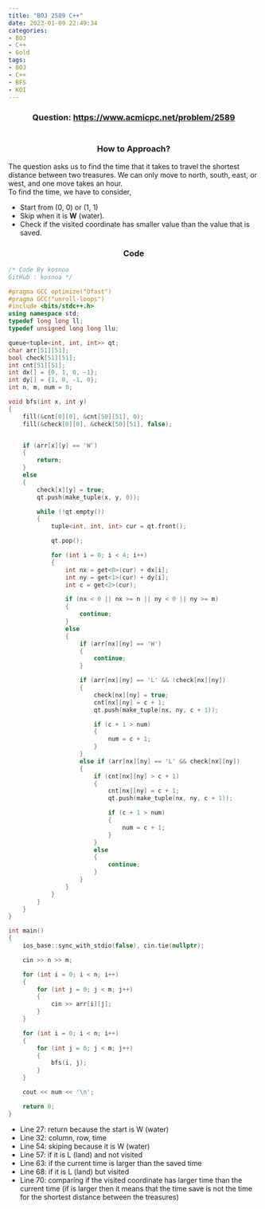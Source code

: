 ```yaml
---
title: "BOJ 2589 C++"   
date: 2023-01-09 22:49:34
categories:
- BOJ
- C++
- Gold
tags:
- BOJ
- C++
- BFS
- KOI
---
```


### <center> Question: <https://www.acmicpc.net/problem/2589> </center> <br/>

### <center>How to Approach?</center>
The question asks us to find the time that it takes to travel the shortest distance between two treasures. We can only move to north, south, east, or west, and one move takes an hour. <br/> To find the time, we have to consider, 
* Start from (0, 0) or (1, 1) 
* Skip when it is __W__ (water).
* Check if the visited coordinate has smaller value than the value that is saved.

### <center>Code</center>
``` cpp
/* Code By kosnoa
GitHub : kosnoa */

#pragma GCC optimize("Ofast")
#pragma GCC("unroll-loops")
#include <bits/stdc++.h>
using namespace std;
typedef long long ll;
typedef unsigned long long llu;

queue<tuple<int, int, int>> qt;
char arr[51][51];
bool check[51][51];
int cnt[51][51];
int dx[] = {0, 1, 0, -1};
int dy[] = {1, 0, -1, 0};
int n, m, num = 0;

void bfs(int x, int y)
{
    fill(&cnt[0][0], &cnt[50][51], 0);
    fill(&check[0][0], &check[50][51], false);


    if (arr[x][y] == 'W')
    {
        return;
    }
    else
    {
        check[x][y] = true;
        qt.push(make_tuple(x, y, 0));

        while (!qt.empty())
        {
            tuple<int, int, int> cur = qt.front();

            qt.pop();

            for (int i = 0; i < 4; i++)
            {
                int nx = get<0>(cur) + dx[i];
                int ny = get<1>(cur) + dy[i];
                int c = get<2>(cur);

                if (nx < 0 || nx >= n || ny < 0 || ny >= m)
                {
                    continue;
                }
                else
                {
                    if (arr[nx][ny] == 'W')
                    {
                        continue;
                    }

                    if (arr[nx][ny] == 'L' && !check[nx][ny]) 
                    {
                        check[nx][ny] = true;
                        cnt[nx][ny] = c + 1;
                        qt.push(make_tuple(nx, ny, c + 1));

                        if (c + 1 > num) 
                        {
                            num = c + 1;
                        }
                    }
                    else if (arr[nx][ny] == 'L' && check[nx][ny])
                    {
                        if (cnt[nx][ny] > c + 1)                      
                        {
                            cnt[nx][ny] = c + 1;
                            qt.push(make_tuple(nx, ny, c + 1));

                            if (c + 1 > num)
                            {
                                num = c + 1;
                            }
                        }
                        else
                        {
                            continue;
                        }
                    }
                }
            }
        }
    }
}

int main()
{
    ios_base::sync_with_stdio(false), cin.tie(nullptr);

    cin >> n >> m;

    for (int i = 0; i < n; i++)
    {
        for (int j = 0; j < m; j++)
        {
            cin >> arr[i][j];
        }
    }

    for (int i = 0; i < n; i++)
    {
        for (int j = 0; j < m; j++)
        {
            bfs(i, j);
        }
    }

    cout << num << '\n';

    return 0;
}
```
* Line 27: return because the start is W (water)
* Line 32: column, row, time 
* Line 54: skiping because it is W (water)
* Line 57: if it is L (land) and not visited
* Line 63: if the current time is larger than the saved time
* Line 68: if it is L (land) but visited
* Line 70: comparing if the visited coordinate has larger time than the current time (if is larger then it means that the time save is not the time for the shortest distance between the treasures)